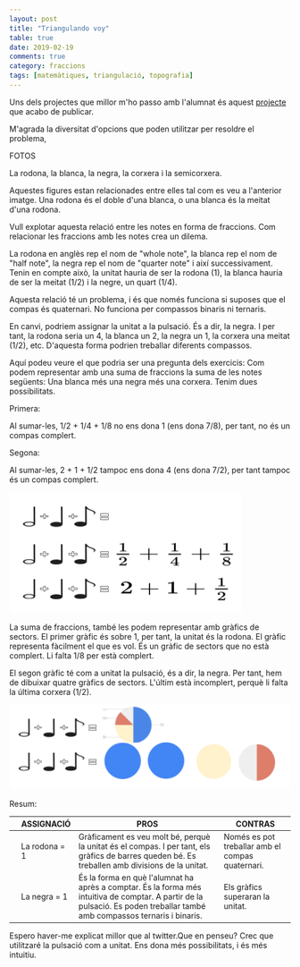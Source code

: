 ```yaml
---
layout: post
title: "Triangulando voy"
table: true
date: 2019-02-19
comments: true
category: fraccions
tags: [matemàtiques, triangulació, topografia]
---
```


Uns dels projectes que millor m'ho passo amb l'alumnat és aquest [projecte](/docs/GuiaTriangulando.pdf) que acabo de publicar.

M'agrada la diversitat d'opcions que poden utilitzar per resoldre el problema,



FOTOS

La rodona, la blanca, la negra, la corxera i la semicorxera.

Aquestes figures estan relacionades entre elles tal com es veu a l'anterior imatge. Una rodona és el doble d'una blanca, o una blanca és la meitat d'una rodona.

Vull explotar aquesta relació entre les notes en forma de fraccions. Com relacionar les fraccions amb les notes crea un dilema.

La rodona en anglès rep el nom de "whole note", la blanca rep el nom de "half note", la negra rep el nom de "quarter note" i així successivament. Tenin en compte això, la unitat hauria de ser la rodona (1), la blanca hauria de ser la meitat (1/2) i la negre, un quart (1/4).

Aquesta relació té un problema, i és que només funciona si suposes que el compas és quaternari. No funciona per compassos binaris ni ternaris.

En canvi, podriem assignar la unitat a la pulsació. És a dir, la negra. I per tant, la rodona seria un 4, la blanca un 2, la negra un 1, la corxera una meitat (1/2), etc. D'aquesta forma podrien treballar diferents compassos.

Aquí podeu veure el que podria ser una pregunta dels exercicis: Com podem representar amb una suma de fraccions la suma de les notes següents: Una blanca més una negra més una corxera. Tenim dues possibilitats.

Primera:

Al sumar-les, 1/2 + 1/4 + 1/8 no ens dona 1 (ens dona 7/8), per tant, no és un compas complert.

Segona:

Al sumar-les, 2 + 1 + 1/2 tampoc ens dona 4 (ens dona 7/2), per tant tampoc és un compas complert.

![Notes Musicals](/assets/img/sumafraccions.png)

La suma de fraccions, també les podem representar amb gràfics de sectors. El primer gràfic és sobre 1, per tant, la unitat és la rodona. El gràfic representa fàcilment el que es vol. És un gràfic de sectors que no està complert. Li falta 1/8 per està complert.

El segon gràfic té com a unitat la pulsació, és a dir, la negra. Per tant, hem de dibuixar quatre gràfics de sectors. L'últim està incomplert, perquè li falta la última corxera (1/2).

![Notes Musicals](/assets/img/grafics.png)

Resum:

|   | ASSIGNACIÓ | PROS | CONTRAS  |
|---|------------|-------------|--|
|   | La rodona = 1 | Gràficament es veu molt bé, perquè la unitat és el compas. I per tant, els gràfics de barres queden bé.  Es treballen amb divisions de la unitat. | Només es pot treballar amb el compas quaternari. |
|   | La negra = 1 | És la forma en què l'alumnat ha après a comptar.  És la forma més intuitiva de comptar. A partir de la pulsació. Es poden treballar també amb compassos ternaris i binaris. | Els gràfics superaran la unitat.  |

Espero haver-me explicat millor que al twitter.Que en penseu? Crec que utilitzaré la pulsació com a unitat. Ens dona més possibilitats, i és més intuitiu.
